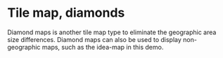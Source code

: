 # Tile map, diamonds
Diamond maps is another tile map type to eliminate the geographic area size differences. Diamond maps can also be used to display non-geographic maps, such as the idea-map in this demo.
